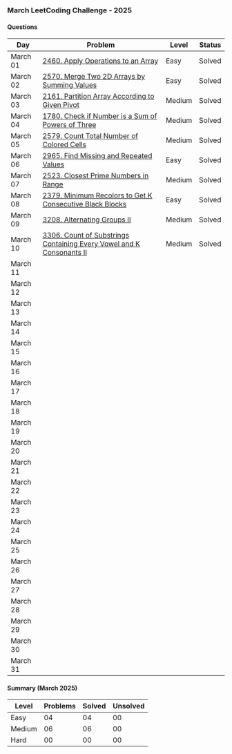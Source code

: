 ### March LeetCoding Challenge - 2025

#### Questions

| Day | Problem | Level | Status |
| --- | --- | --- | --- |
| March 01 | [2460. Apply Operations to an Array](https://leetcode.com/problems/apply-operations-to-an-array/) | Easy | Solved |
| March 02 | [2570. Merge Two 2D Arrays by Summing Values](https://leetcode.com/problems/merge-two-2d-arrays-by-summing-values/) | Easy | Solved |
| March 03 | [2161. Partition Array According to Given Pivot](https://leetcode.com/problems/partition-array-according-to-given-pivot/) | Medium | Solved |
| March 04 | [1780. Check if Number is a Sum of Powers of Three](https://leetcode.com/problems/check-if-number-is-a-sum-of-powers-of-three/) | Medium | Solved |
| March 05 | [2579. Count Total Number of Colored Cells](https://leetcode.com/problems/count-total-number-of-colored-cells/) | Medium | Solved |
| March 06 | [2965. Find Missing and Repeated Values](https://leetcode.com/problems/find-missing-and-repeated-values/) | Easy | Solved |
| March 07 | [2523. Closest Prime Numbers in Range](https://leetcode.com/problems/closest-prime-numbers-in-range/) | Medium | Solved |
| March 08 | [2379. Minimum Recolors to Get K Consecutive Black Blocks](https://leetcode.com/problems/minimum-recolors-to-get-k-consecutive-black-blocks/) | Easy | Solved |
| March 09 | [3208. Alternating Groups II](https://leetcode.com/problems/alternating-groups-ii/) | Medium | Solved |
| March 10 | [3306. Count of Substrings Containing Every Vowel and K Consonants II](https://leetcode.com/problems/count-of-substrings-containing-every-vowel-and-k-consonants-ii/) | Medium | Solved |
| March 11 | []() |  |  |
| March 12 | []() |  |  |
| March 13 | []() |  |  |
| March 14 | []() |  |  |
| March 15 | []() |  |  |
| March 16 | []() |  |  |
| March 17 | []() |  |  |
| March 18 | []() |  |  |
| March 19 | []() |  |  |
| March 20 | []() |  |  |
| March 21 | []() |  |  |
| March 22 | []() |  |  |
| March 23 | []() |  |  |
| March 24 | []() |  |  |
| March 25 | []() |  |  |
| March 26 | []() |  |  |
| March 27 | []() |  |  |
| March 28 | []() |  |  |
| March 29 | []() |  |  |
| March 30 | []() |  |  |
| March 31 | []() |  |  |

#### Summary (March 2025)

| Level  | Problems | Solved | Unsolved |
| ---    | --- | --- | --- |
| Easy   | 04 | 04 | 00 |
| Medium | 06 | 06 | 00 |
| Hard   | 00 | 00 | 00 |

